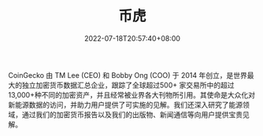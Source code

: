 ﻿---
weight: 
title: "币虎"
description: "CoinGecko 由 TM Lee (CEO) 和 Bobby Ong (COO) 于 2014 年创立，是世界最大的独立加密货币数据汇总企业，跟踪了全球超过500+ 家交易所中的超过13,000+种不同的加密资产，并且经常被业界各大刊物所引用。"
date: 2022-07-18T20:57:40+08:00
lastmod: 2022-07-18T09:57:40+08:00
draft: false
authors: ["Cindy"]
featuredImage: "bihu-2.jpg"
link: "https://www.coingecko.com/"
tags: ["数据收集","币虎"]
categories: ["navigation"]
navigation: ["数据收集"]
lightgallery: true
toc: true
pinned: false
recommend: false
recommend1: false
---
CoinGecko 由 TM Lee (CEO) 和 Bobby Ong (COO) 于 2014 年创立，是世界最大的独立加密货币数据汇总企业，跟踪了全球超过500+ 家交易所中的超过13,000+种不同的加密资产，并且经常被业界各大刊物所引用。其使命是大众化对新能源数据的访问，并助力用户提供了可实施的见解。我们还深入研究了能源领域，通过我们的加密货币报告以及我们的出版物、新闻通信等向用户提供宝贵见解。
